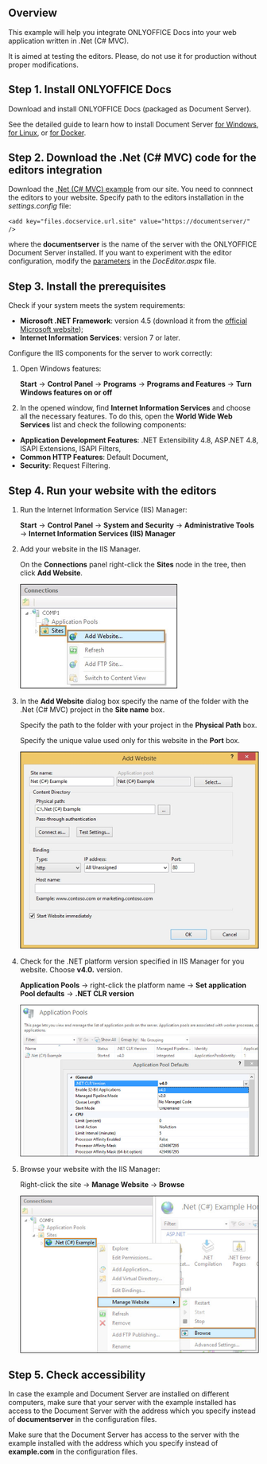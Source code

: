 ## Overview

This example will help you integrate ONLYOFFICE Docs into your web application written in .Net (C# MVC).

It is aimed at testing the editors. Please, do not use it for production without proper modifications. 

## Step 1. Install ONLYOFFICE Docs

Download and install ONLYOFFICE Docs (packaged as Document Server). 

See the detailed guide to learn how to install Document Server [for Windows](https://helpcenter.onlyoffice.com/installation/docs-developer-install-windows.aspx), [for Linux](https://helpcenter.onlyoffice.com/installation/docs-developer-install-ubuntu.aspx), or [for Docker](https://helpcenter.onlyoffice.com/server/developer-edition/docker/docker-installation.aspx).

## Step 2. Download the .Net (C# MVC) code for the editors integration

Download the [.Net (C# MVC) example](https://api.onlyoffice.com/editors/demopreview) from our site.
You need to connnect the editors to your website. Specify path to the editors installation in the *settings.config* file:
```
<add key="files.docservice.url.site" value="https://documentserver/" />
```
where the **documentserver** is the name of the server with the ONLYOFFICE Document Server installed.
If you want to experiment with the editor configuration, modify the [parameters](https://api.onlyoffice.com/editors/advanced) in the *DocEditor.aspx* file.

## Step 3. Install the prerequisites
Сheck if your system meets the system requirements:
* **Microsoft .NET Framework**: version 4.5 (download it from the [official Microsoft website](https://www.microsoft.com/en-US/download/details.aspx?id=30653));
* **Internet Information Services**: version 7 or later.

Configure the IIS components for the server to work correctly:
1.	Open Windows features:

	**Start** -> **Control Panel** -> **Programs** -> **Programs and Features** -> **Turn Windows features on or off**

2. In the opened window, find **Internet Information Services** and choose all the necessary features. To do this, open the **World Wide Web Services** list and check the following components:
* **Application Development Features**: .NET Extensibility 4.8, ASP.NET 4.8, ISAPI Extensions, ISAPI Filters,
* **Common HTTP Features**: Default Document,
* **Security**: Request Filtering.

## Step 4. Run your website with the editors
1. Run the Internet Information Service (IIS) Manager:

	**Start** -> **Control Panel** -> **System and Security** -> **Administrative Tools** -> **Internet Information Services (IIS) Manager**
2. Add your website in the IIS Manager.
	
	On the **Connections** panel right-click the **Sites** node in the tree, then click **Add Website**.

	![add](screenshots/add.png)
3. In the **Add Website** dialog box specify the name of the folder with the .Net (C# MVC) project in the **Site name** box.
	
	Specify the path to the folder with your project in the **Physical Path** box.
	
	Specify the unique value used only for this website in the **Port** box.
	
	![sitename](screenshots/sitename.png)
4. Check for the .NET platform version specified in IIS Manager for you website. Choose **v4.0.** version.
	
	**Application Pools** -> right-click the platform name -> **Set application Pool defaults** -> **.NET CLR version**
	
	![platform](screenshots/platform.png)
5. Browse your website with the IIS Manager:

	Right-click the site -> **Manage Website** -> **Browse**
	
	![browse](screenshots/browse.png)

## Step 5. Check accessibility

In case the example and Document Server are installed on different computers, make sure that your server with the example installed has access to the Document Server with the address which you specify instead of **documentserver** in the configuration files. 

Make sure that the Document Server has access to the server with the example installed with the address which you specify instead of **example.com** in the configuration files.
